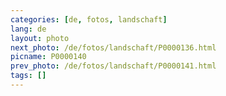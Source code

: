 ```yaml
---
categories: [de, fotos, landschaft]
lang: de
layout: photo
next_photo: /de/fotos/landschaft/P0000136.html
picname: P0000140
prev_photo: /de/fotos/landschaft/P0000141.html
tags: []
---
```

